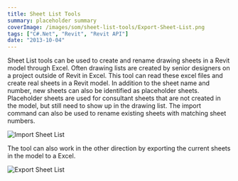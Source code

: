 ```yaml
---
title: Sheet List Tools
summary: placeholder summary
coverImage: /images/som/sheet-list-tools/Export-Sheet-List.png
tags: ["C#.Net", "Revit", "Revit API"]
date: "2013-10-04"
---
```


Sheet List tools can be used to create and rename drawing sheets in a Revit model through Excel. Often drawing lists are created by senior designers on a project outside of Revit in Excel. This tool can read these excel files and create real sheets in a Revit model. In addition to the sheet name and number, new sheets can also be identified as placeholder sheets. Placeholder sheets are used for consultant sheets that are not created in the model, but still need to show up in the drawing list. The import command can also be used to rename existing sheets with matching sheet numbers.

![Import Sheet List](/images/som/sheet-list-tools/Import-Sheet-List.png)

The tool can also work in the other direction by exporting the current sheets in the model to a Excel.

![Export Sheet List](/images/som/sheet-list-tools/Export-Sheet-List.png)
